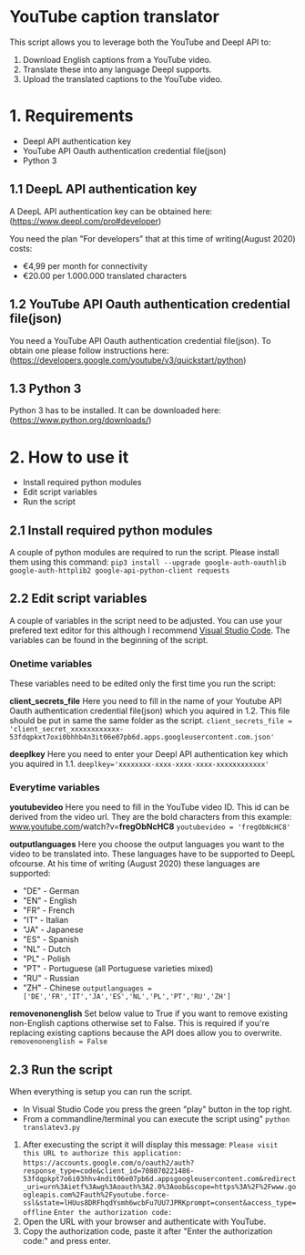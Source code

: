 # YouTube caption translator

This script allows you to leverage both the YouTube and Deepl API to:
1.  Download English captions from a YouTube video.
2.  Translate these into any language Deepl supports.
3.  Upload the translated captions to the YouTube video.

# 1.   Requirements

- Deepl API authentication key
- YouTube API Oauth authentication credential file(json)
- Python 3

## 1.1 DeepL API authentication key

A DeepL API authentication key can be obtained here: (https://www.deepl.com/pro#developer)

You need the plan "For developers" that at this time of writing\(August 2020) costs:

- €4,99 per month for connectivity
- €20.00 per 1.000.000 translated characters

## 1.2 YouTube API Oauth authentication credential file(json)

You need a YouTube API Oauth authentication credential file(json). To obtain one please follow instructions here: (https://developers.google.com/youtube/v3/quickstart/python)

## 1.3 Python 3

Python 3 has to be installed. It can be downloaded here: (https://www.python.org/downloads/)

# 2.   How to use it

- Install required python modules
- Edit script variables
- Run the script

## 2.1 Install required python modules

A couple of python modules are required to run the script. Please install them using this command:
`pip3 install --upgrade google-auth-oauthlib google-auth-httplib2 google-api-python-client requests`

## 2.2 Edit script variables

A couple of variables in the script need to be adjusted. You can use your prefered text editor for this although I recommend [Visual Studio Code](https://code.visualstudio.com/download). The variables can be found in the beginning of the script.

### Onetime variables

These variables need to be edited only the first time you run the script:

**client_secrets_file**
Here you need to fill in the name of your Youtube API Oauth authentication credential file(json) which you aquired in 1.2. This file should be put in same the same folder as the script.
`client_secrets_file = 'client_secret_xxxxxxxxxxxx-53fdqpkxt7oxi0bhhb4n3it06e07pb6d.apps.googleusercontent.com.json'`

**deeplkey**
Here you need to enter your Deepl API authentication key which you aquired in 1.1.
`deeplkey='xxxxxxxx-xxxx-xxxx-xxxx-xxxxxxxxxxxx'`

### Everytime variables

**youtubevideo**
Here you need to fill in the YouTube video ID. This id can be derived from the video url. They are the bold characters from this example: www.youtube.com<n/>/watch?v=**fregObNcHC8**
`youtubevideo = 'fregObNcHC8'`

**outputlanguages**
Here you choose the output languages you want to the video to be translated into. These languages have to be supported to DeepL ofcourse. At his time of writing (August 2020) these languages are supported:
- "DE" - German
- "EN" - English
- "FR" - French
- "IT" - Italian
- "JA" - Japanese
- "ES" - Spanish
- "NL" - Dutch
- "PL" - Polish
- "PT" - Portuguese (all Portuguese varieties mixed)
- "RU" - Russian
- "ZH" - Chinese
`outputlanguages = ['DE','FR','IT','JA','ES','NL','PL','PT','RU','ZH']`

**removenonenglish**
Set below value to True if you want to remove existing non-English captions otherwise set to False. This is required if you're replacing existing captions because the API does allow you to overwrite.
`removenonenglish = False`

## 2.3 Run the script

When everything is setup you can run the script.
- In Visual Studio Code you press the green "play" button in the top right.
- From a commandline/terminal you can execute the script using" `python translatev3.py`

1.  After execusting the script it will display this message:
`Please visit this URL to authorize this application:` `https://accounts.google.com/o/oauth2/auth?response_type=code&client_id=708070221486-53fdqpkpt7o6i03hhv4ndit06e07pb6d.appsgoogleusercontent.com&redirect_uri=urn%3Aietf%3Awg%3Aoauth%3A2.0%3Aoob&scope=https%3A%2F%2Fwww.googleapis.com%2Fauth%2Fyoutube.force-ssl&state=lHUus8DRFhqdYsmh6wcbFu7UU7JPRKprompt=consent&access_type=offline`
`Enter the authorization code:`
2.  Open the URL with your browser and authenticate with YouTube. 
3.  Copy the authorization code, paste it after "Enter the authorization code:" and press enter.